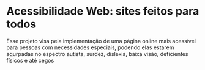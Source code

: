 # Acessibilidade Web: sites feitos para todos
Esse projeto visa pela implementação de uma página online mais acessível para pessoas com necessidades especiais, podendo elas estarem agurpadas no espectro autista, surdez, dislexia, baixa visão, deficientes físicos e até cegos 
